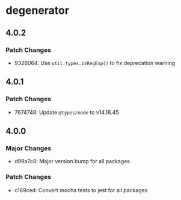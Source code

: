 # degenerator

## 4.0.2

### Patch Changes

- 9326064: Use `util.types.isRegExp()` to fix deprecation warning

## 4.0.1

### Patch Changes

- 7674748: Update `@types/node` to v14.18.45

## 4.0.0

### Major Changes

- d99a7c8: Major version bump for all packages

### Patch Changes

- c169ced: Convert mocha tests to jest for all packages
